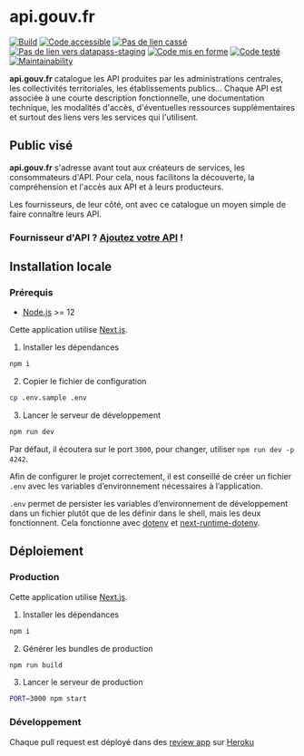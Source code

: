 # api.gouv.fr

[![Build](https://github.com/betagouv/api.gouv.fr/actions/workflows/build-successful.yml/badge.svg)](https://github.com/betagouv/api.gouv.fr/actions/workflows/build-successful.yml)
[![Code accessible](https://github.com/betagouv/api.gouv.fr/actions/workflows/check-accessibility.yml/badge.svg)](https://github.com/betagouv/api.gouv.fr/actions/workflows/check-accessibility.yml)
[![Pas de lien cassé](https://github.com/betagouv/api.gouv.fr/actions/workflows/check-broken-links.yml/badge.svg)](https://github.com/betagouv/api.gouv.fr/actions/workflows/check-broken-links.yml)
[![Pas de lien vers datapass-staging](https://github.com/betagouv/api.gouv.fr/actions/workflows/no-datapass-staging.yml/badge.svg)](https://github.com/betagouv/api.gouv.fr/actions/workflows/no-datapass-staging.yml)
[![Code mis en forme](https://github.com/betagouv/api.gouv.fr/actions/workflows/linting.yml/badge.svg)](https://github.com/betagouv/api.gouv.fr/actions/workflows/linting.yml)
[![Code testé](https://github.com/betagouv/api.gouv.fr/actions/workflows/tests.yml/badge.svg)](https://github.com/betagouv/api.gouv.fr/actions/workflows/tests.yml)
[![Maintainability](https://api.codeclimate.com/v1/badges/71623eda1dc52631faad/maintainability)](https://codeclimate.com/github/betagouv/api.gouv.fr/maintainability)

**api.gouv.fr** catalogue les API produites par les administrations centrales, les
collectivités territoriales, les établissements publics… Chaque API est
associée à une courte description fonctionnelle, une documentation technique,
les modalités d'accès, d'éventuelles ressources supplémentaires et surtout des
liens vers les services qui l'utilisent.

## Public visé

**api.gouv.fr** s'adresse avant tout aux créateurs de services, les consommateurs
d'API. Pour cela, nous facilitons la découverte, la compréhension et l'accès
aux API et à leurs producteurs.

Les fournisseurs, de leur côté, ont avec ce catalogue un moyen simple de faire connaître leurs API.

### Fournisseur d'API ? [Ajoutez votre API](https://api.gouv.fr/nouvelle-api) !

## Installation locale

### Prérequis

- [Node.js](https://nodejs.org/en/) >= 12

Cette application utilise [Next.js](https://github.com/zeit/next.js).

1. Installer les dépendances

```bash
npm i
```

2. Copier le fichier de configuration

```bash
cp .env.sample .env
```

3. Lancer le serveur de développement

```bash
npm run dev
```

Par défaut, il écoutera sur le port `3000`, pour changer, utiliser `npm run dev -p 4242`.

Afin de configurer le projet correctement, il est conseillé de créer un fichier `.env` avec les variables d’environnement nécessaires à l’application.

`.env` permet de persister les variables d’environnement de développement dans un fichier plutôt que de les définir dans le shell, mais les deux fonctionnent. Cela fonctionne avec [dotenv](https://github.com/motdotla/dotenv) et [next-runtime-dotenv](https://github.com/tusbar/next-runtime-dotenv).

## Déploiement

### Production

Cette application utilise [Next.js](https://github.com/zeit/next.js).

1. Installer les dépendances

```bash
npm i
```

2. Générer les bundles de production

```bash
npm run build
```

3. Lancer le serveur de production

```bash
PORT=3000 npm start
```

### Développement

Chaque pull request est déployé dans des [review app](https://devcenter.heroku.com/articles/github-integration-review-apps) sur [Heroku](https://dashboard.heroku.com/)
